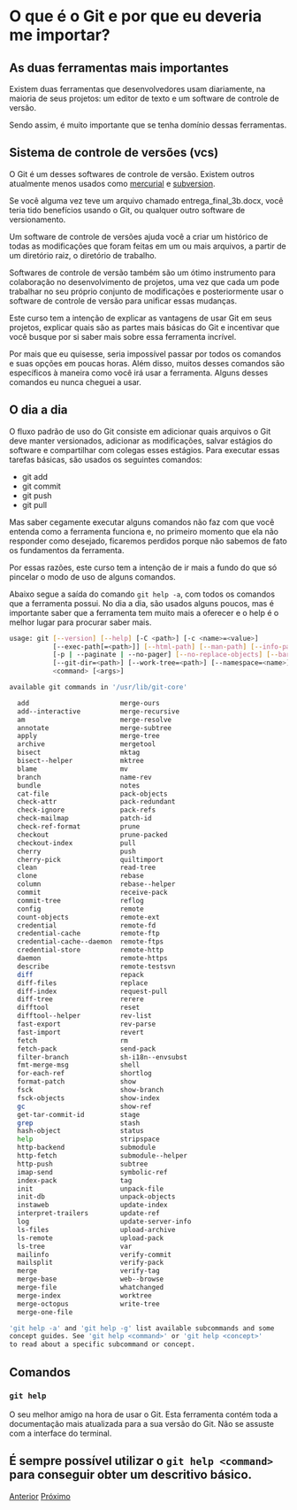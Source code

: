 # O que é o Git e por que eu deveria me importar?

## As duas ferramentas mais importantes

Existem duas ferramentas que desenvolvedores usam diariamente, na maioria de
seus projetos: um editor de texto e um software de controle de versão.

Sendo assim, é muito importante que se tenha domínio dessas ferramentas.

## Sistema de controle de versões (vcs)

O Git é um desses softwares de controle de versão. Existem outros atualmente
menos usados como [mercurial](https://www.mercurial-scm.org/) e
[subversion](https://subversion.apache.org/).

Se você alguma vez teve um arquivo chamado entrega_final_3b.docx, você teria
tido benefícios usando o Git, ou qualquer outro software de versionamento.

Um software de controle de versões ajuda você a criar um histórico de todas as
modificações que foram feitas em um ou mais arquivos, a partir de um diretório
raiz, o diretório de trabalho.

Softwares de controle de versão também são um ótimo instrumento para colaboração
no desenvolvimento de projetos, uma vez que cada um pode trabalhar no seu
próprio conjunto de modificações e posteriormente usar o software de controle de
versão para unificar essas mudanças.

Este curso tem a intenção de explicar as vantagens de usar Git em seus projetos,
explicar quais são as partes mais básicas do Git e incentivar que você busque
por si saber mais sobre essa ferramenta incrível.

Por mais que eu quisesse, seria impossível passar por todos os comandos e suas
opções em poucas horas. Além disso, muitos desses comandos são específicos à
maneira como você irá usar a ferramenta. Alguns desses comandos eu nunca cheguei
a usar.

## O dia a dia

O fluxo padrão de uso do Git consiste em adicionar quais arquivos o Git deve
manter versionados, adicionar as modificações, salvar estágios do software e
compartilhar com colegas esses estágios. Para executar essas tarefas básicas,
são usados os seguintes comandos:

- git add
- git commit
- git push
- git pull

Mas saber cegamente executar alguns comandos não faz com que você entenda como a
ferramenta funciona e, no primeiro momento que ela não responder como desejado,
ficaremos perdidos porque não sabemos de fato os fundamentos da ferramenta.

Por essas razões, este curso tem a intenção de ir mais a fundo do que só
pincelar o modo de uso de alguns comandos.

Abaixo segue a saída do comando `git help -a`, com todos os comandos que a
ferramenta possui. No dia a dia, são usados alguns poucos, mas é importante
saber que a ferramenta tem muito mais a oferecer e o help é o melhor lugar
para procurar saber mais.

```sh
usage: git [--version] [--help] [-C <path>] [-c <name>=<value>]
           [--exec-path[=<path>]] [--html-path] [--man-path] [--info-path]
           [-p | --paginate | --no-pager] [--no-replace-objects] [--bare]
           [--git-dir=<path>] [--work-tree=<path>] [--namespace=<name>]
           <command> [<args>]

available git commands in '/usr/lib/git-core'

  add                       merge-ours
  add--interactive          merge-recursive
  am                        merge-resolve
  annotate                  merge-subtree
  apply                     merge-tree
  archive                   mergetool
  bisect                    mktag
  bisect--helper            mktree
  blame                     mv
  branch                    name-rev
  bundle                    notes
  cat-file                  pack-objects
  check-attr                pack-redundant
  check-ignore              pack-refs
  check-mailmap             patch-id
  check-ref-format          prune
  checkout                  prune-packed
  checkout-index            pull
  cherry                    push
  cherry-pick               quiltimport
  clean                     read-tree
  clone                     rebase
  column                    rebase--helper
  commit                    receive-pack
  commit-tree               reflog
  config                    remote
  count-objects             remote-ext
  credential                remote-fd
  credential-cache          remote-ftp
  credential-cache--daemon  remote-ftps
  credential-store          remote-http
  daemon                    remote-https
  describe                  remote-testsvn
  diff                      repack
  diff-files                replace
  diff-index                request-pull
  diff-tree                 rerere
  difftool                  reset
  difftool--helper          rev-list
  fast-export               rev-parse
  fast-import               revert
  fetch                     rm
  fetch-pack                send-pack
  filter-branch             sh-i18n--envsubst
  fmt-merge-msg             shell
  for-each-ref              shortlog
  format-patch              show
  fsck                      show-branch
  fsck-objects              show-index
  gc                        show-ref
  get-tar-commit-id         stage
  grep                      stash
  hash-object               status
  help                      stripspace
  http-backend              submodule
  http-fetch                submodule--helper
  http-push                 subtree
  imap-send                 symbolic-ref
  index-pack                tag
  init                      unpack-file
  init-db                   unpack-objects
  instaweb                  update-index
  interpret-trailers        update-ref
  log                       update-server-info
  ls-files                  upload-archive
  ls-remote                 upload-pack
  ls-tree                   var
  mailinfo                  verify-commit
  mailsplit                 verify-pack
  merge                     verify-tag
  merge-base                web--browse
  merge-file                whatchanged
  merge-index               worktree
  merge-octopus             write-tree
  merge-one-file

'git help -a' and 'git help -g' list available subcommands and some
concept guides. See 'git help <command>' or 'git help <concept>'
to read about a specific subcommand or concept.
```

## Comandos

### `git help`

O seu melhor amigo na hora de usar o Git. Esta ferramenta contém toda
a documentação mais atualizada para a sua versão do Git. Não se assuste com a
interface do terminal.

É sempre possível utilizar o `git help <command>` para conseguir obter um
descritivo básico.
---

[Anterior](README.md)
[Próximo](visao-geral.md)
